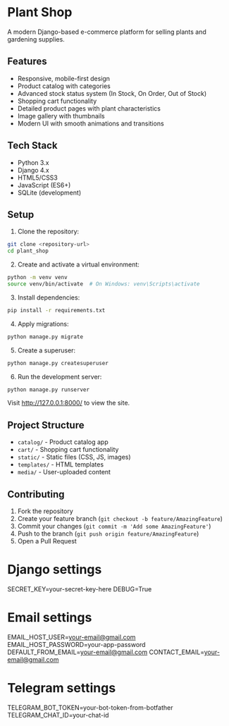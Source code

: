 # Plant Shop

A modern Django-based e-commerce platform for selling plants and gardening supplies.

## Features

- Responsive, mobile-first design
- Product catalog with categories
- Advanced stock status system (In Stock, On Order, Out of Stock)
- Shopping cart functionality
- Detailed product pages with plant characteristics
- Image gallery with thumbnails
- Modern UI with smooth animations and transitions

## Tech Stack

- Python 3.x
- Django 4.x
- HTML5/CSS3
- JavaScript (ES6+)
- SQLite (development)

## Setup

1. Clone the repository:
```bash
git clone <repository-url>
cd plant_shop
```

2. Create and activate a virtual environment:
```bash
python -m venv venv
source venv/bin/activate  # On Windows: venv\Scripts\activate
```

3. Install dependencies:
```bash
pip install -r requirements.txt
```

4. Apply migrations:
```bash
python manage.py migrate
```

5. Create a superuser:
```bash
python manage.py createsuperuser
```

6. Run the development server:
```bash
python manage.py runserver
```

Visit http://127.0.0.1:8000/ to view the site.

## Project Structure

- `catalog/` - Product catalog app
- `cart/` - Shopping cart functionality
- `static/` - Static files (CSS, JS, images)
- `templates/` - HTML templates
- `media/` - User-uploaded content

## Contributing

1. Fork the repository
2. Create your feature branch (`git checkout -b feature/AmazingFeature`)
3. Commit your changes (`git commit -m 'Add some AmazingFeature'`)
4. Push to the branch (`git push origin feature/AmazingFeature`)
5. Open a Pull Request 

# Django settings
SECRET_KEY=your-secret-key-here
DEBUG=True

# Email settings
EMAIL_HOST_USER=your-email@gmail.com
EMAIL_HOST_PASSWORD=your-app-password
DEFAULT_FROM_EMAIL=your-email@gmail.com
CONTACT_EMAIL=your-email@gmail.com

# Telegram settings
TELEGRAM_BOT_TOKEN=your-bot-token-from-botfather
TELEGRAM_CHAT_ID=your-chat-id 